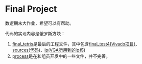 # Final Project
数逻期末大作业，希望可以有帮助。

代码的实现内容是俄罗斯方块：

1. [final_tetris](final_tetris)是最后的工程文件，其中包含[final_test4(Vivado项目)](final_tetris/final_test4)、[sources(代码)](final_tetris/sources)、[ip(VGA所用到的ip核)](final_tetris/ip)
2. [process](process)是在和组员开发中的一些文件，并不完善。
